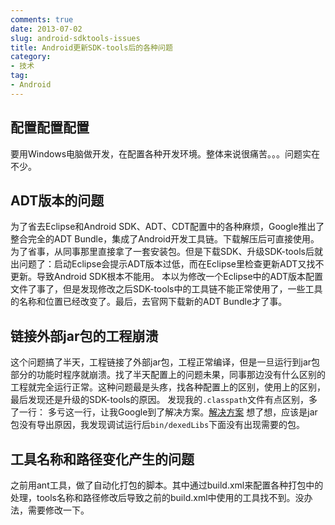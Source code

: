 ```yaml
---
comments: true
date: 2013-07-02
slug: android-sdktools-issues
title: Android更新SDK-tools后的各种问题
category:
- 技术
tag:
- Android
---
```

## 配置配置配置
要用Windows电脑做开发，在配置各种开发环境。整体来说很痛苦。。。问题实在不少。
## ADT版本的问题
为了省去Eclipse和Android SDK、ADT、CDT配置中的各种麻烦，Google推出了整合完全的ADT Bundle，集成了Android开发工具链。下载解压后可直接使用。
为了省事，从同事那里直接拿了一套安装包。但是下载SDK、升级SDK-tools后就出问题了：启动Eclipse会提示ADT版本过低，而在Eclipse里检查更新ADT又找不更新。导致Android SDK根本不能用。
本以为修改一个Eclipse中的ADT版本配置文件了事了，但是发现修改之后SDK-tools中的工具链不能正常使用了，一些工具的名称和位置已经改变了。最后，去官网下载新的ADT Bundle才了事。
## 链接外部jar包的工程崩溃
这个问题搞了半天，工程链接了外部jar包，工程正常编译，但是一旦运行到jar包部分的功能时程序就崩溃。找了半天配置上的问题未果，同事那边没有什么区别的工程就完全运行正常。这种问题最是头疼，找各种配置上的区别，使用上的区别，最后发现还是升级的SDK-tools的原因。
发现我的`.classpath`文件有点区别，多了一行：
	<classpathentry exported="true" kind="con" path="com.android.ide.eclipse.adt.DEPENDENCIES"/>
多亏这一行，让我Google到了解决方案。[解决方案](!http://stackoverflow.com/a/16595708)
想了想，应该是jar包没有导出原因，我发现调试运行后`bin/dexedLibs`下面没有出现需要的包。
## 工具名称和路径变化产生的问题
之前用ant工具，做了自动化打包的脚本。其中通过build.xml来配置各种打包中的处理，tools名称和路径修改后导致之前的build.xml中使用的工具找不到。没办法，需要修改一下。

